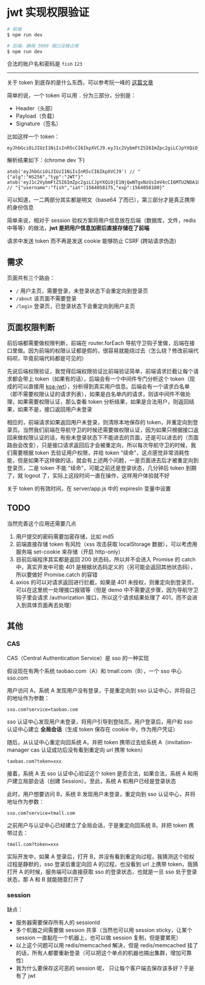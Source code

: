 # jwt 实现权限验证

```bash
# 前端
$ npm run dev

# 后端，确保 3000 端口没被占用
$ npm run dev
```

合法的账户名和密码是 `fish` `123`

---

关于 token 到底存的是什么东西，可以参考阮一峰的 [这篇文章](http://www.ruanyifeng.com/blog/2018/07/json_web_token-tutorial.html)

简单的说，一个 token 可以用 `.` 分为三部分，分别是：

* Header（头部）
* Payload（负载）
* Signature（签名）

比如这样一个 token：

```
eyJhbGciOiJIUzI1NiIsInR5cCI6IkpXVCJ9.eyJ1c2VybmFtZSI6ImZpc2giLCJpYXQiOjE1NjQwNTgxNzUsImV4cCI6MTU2NDA1ODE4MH0.qkt_SpFS5I_HlMUqf0Z7MaWjuIQpwMk_K1I8mqp1hxk
```

解析结果如下：(chrome dev 下)

```
atob('eyJhbGciOiJIUzI1NiIsInR5cCI6IkpXVCJ9') // "{"alg":"HS256","typ":"JWT"}"
atob('eyJ1c2VybmFtZSI6ImZpc2giLCJpYXQiOjE1NjQwNTgxNzUsImV4cCI6MTU2NDA1ODE4MH0') // "{"username":"fish","iat":1564058175,"exp":1564058180}"
```

可以知道，一二两部分其实都是明文（base64 了而已），第三部分才是真正携带的身份信息

简单来说，相对于 session 验权方案将用户信息放在后端（数据库，文件，redis 中等等）的做法，**jwt 是把用户信息加密后直接存储在了前端**

请求中发送 token 而不再是发送 cookie 能够防止 CSRF (跨站请求伪造)

## 需求

页面共有三个路由：

* `/` 用户主页，需要登录，未登录状态下会重定向到登录页 
* `/about` 该页面不需要登录
* `/login` 登录页，已登录状态下会重定向到用户主页

## 页面权限判断

前后端都需要做权限判断，前端在 router.forEach 导航守卫钩子里做，后端在接口里做。因为前端的权限认证都是假的，很容易就能绕过去（怎么绕？修改前端代码呗，毕竟前端代码都是可见的）

先说后端权限验证，我觉得后端权限验证比前端验证简单，前端请求拦截让每个请求都会带上 token（如果有的话），后端会有一个中间件专门分析这个 token（现成的可以直接用 [koa-jwt](https://github.com/koajs/jwt)），分析得到真实用户信息。后端会有一个请求白名单（即不需要权限认证的请求列表），如果是白名单内的请求，则该中间件不做处理，如果需要权限认证，那么查看 token 分析结果，如果是合法用户，则返回结果，如果不是，接口返回用户未登录

相应的，前端请求如果返回用户未登录，则清除本地保存的 token，并重定向到登录页。当然我们前端在导航守卫的时候还需要做权限认证，因为如果只根据接口返回来做权限认证的话，有些未登录状态下不能进去的页面，还是可以进去的（页面路由会改变），只是接口请求返回后才会被重定向，所以每次导航守卫的时候，我们需要根据 token 去验证用户权限，并给 token "续命"，这点感觉非常消耗性能，但是如果不这样做的话，就会有上述两个问题，一是页面进去后才被重定向到登录页，二是 token 不能 "续命"，可能之前还是登录状态，几分钟后 token 到期了，就 logout 了，实际上这段时间一直在操作，这样用户体验就不好

关于 token 的有效时间，在 server/app.js 中的 expiresIn 变量中设置

## TODO

当然完善这个应用还需要几点

1. 用户提交的密码需要加密存储，比如 md5
2. 前端直接存储 token 有风险（xss 攻击获取 localStorage 数据），可以考虑用服务端 set-cookie 来存储（开启 http-only）
3. 目前后端程序其实都是返回 200 状态码，所以并不会进入 Promise 的 catch 中，真实开发中可能 401 是根据状态码定义的（另可能会返回其他状态码），所以要做好 Promise.catch 的容错
4. axios 的可以对请求返回进行拦截，如果是 401 未授权，则重定向到登录页，可以在这里统一处理接口报错等（但是 demo 中不需要这步骤，因为导航守卫钩子里会请求 /authorization 接口，所以这个请求结果处理了 401，而不会进入到具体页面再去处理）

## 其他

### CAS

CAS（Central Authentication Service）是 sso 的一种实现

假设现在有两个系统 taobao.com（A）和 tmall.com（B），一个 sso 中心 sso.com

用户访问 A，系统 A 发现用户没有登录，于是重定向到 sso 认证中心，并将自己的地址作为参数：

```
sso.com?service=taobao.com
```

sso 认证中心发现用户未登录，将用户引导到登陆页。用户登录后，用户和 sso 认证中心建立 **全局会话**（生成 token 保存在 cookie 中，作为用户凭证）

随后，从认证中心重定向回系统 A，并把 token 携带过去给系统 A（invitation-manager cas 认证成功后没有看到重定向 url 携带 token）

```
taobao.com?token=xxx
```

接着，系统 A 去 sso 认证中心验证这个 token 是否合法，如果合法，系统 A 和用户建立局部会话（创建 Session）。至此，系统 A 和用户已经是登录状态

此时，用户想要访问 B，系统 B 发现用户未登录，重定向到 sso 认证中心，并将地址作为参数：

```
sso.com?service=tmall.com
```

之前用户与认证中心已经建立了全局会话，于是重定向回系统 B，并把 token 携带过去：

```
tmall.com?token=xxx
```

实际开发中，如果 A 登录后，打开 B，并没有看到重定向过程，我猜测这个验权过程是静默的，sso 登录后重定向回 A 的过程，也没看到 url 上携带 token，我猜打开 A 的时候，服务端可以直接获取 sso 的登录状态，也就是一旦 sso 处于登录状态，那 A 和 B 就能随意打开了

### session

缺点：

* 服务器需要保存所有人的 sessionId
* 多个机器之间需要做 session 共享（当然也可以用 session sticky，让某个 session 一直黏在一个机器上，也可以做 session 复制，但是要累死）
* 以上这个问题可以用 redis/memcached 解决，但是 redis/memcached 挂了的话，所有人都要重新登录（可以把这个单点的机器也搞出集群，增加可靠性）
* 我为什么要保存这可恶的 session 呢， 只让每个客户端去保存该多好？于是有了 jwt
